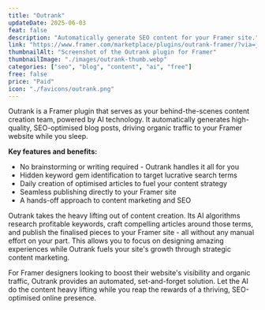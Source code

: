 ```yaml
---
title: "Outrank"
updateDate: 2025-06-03
feat: false
description: "Automatically generate SEO content for your Framer site."
link: "https://www.framer.com/marketplace/plugins/outrank-framer/?via=julesvcode"
thumbnailAlt: "Screenshot of the Outrank plugin for Framer"
thumbnailImage: "./images/outrank-thumb.webp"
categories: ["seo", "blog", "content", "ai", "free"]
free: false
price: "Paid"
icon: "./favicons/outrank.png"
---
```


Outrank is a Framer plugin that serves as your behind-the-scenes content creation team, powered by AI technology. It automatically generates high-quality, SEO-optimised blog posts, driving organic traffic to your Framer website while you sleep.

<b>Key features and benefits:</b>
- No brainstorming or writing required - Outrank handles it all for you
- Hidden keyword gem identification to target lucrative search terms
- Daily creation of optimised articles to fuel your content strategy
- Seamless publishing directly to your Framer site
- A hands-off approach to content marketing and SEO

Outrank takes the heavy lifting out of content creation. Its AI algorithms research profitable keywords, craft compelling articles around those terms, and publish the finalised pieces to your Framer site - all without any manual effort on your part. This allows you to focus on designing amazing experiences while Outrank fuels your site's growth through strategic content marketing.

For Framer designers looking to boost their website's visibility and organic traffic, Outrank provides an automated, set-and-forget solution. Let the AI do the content heavy lifting while you reap the rewards of a thriving, SEO-optimised online presence.